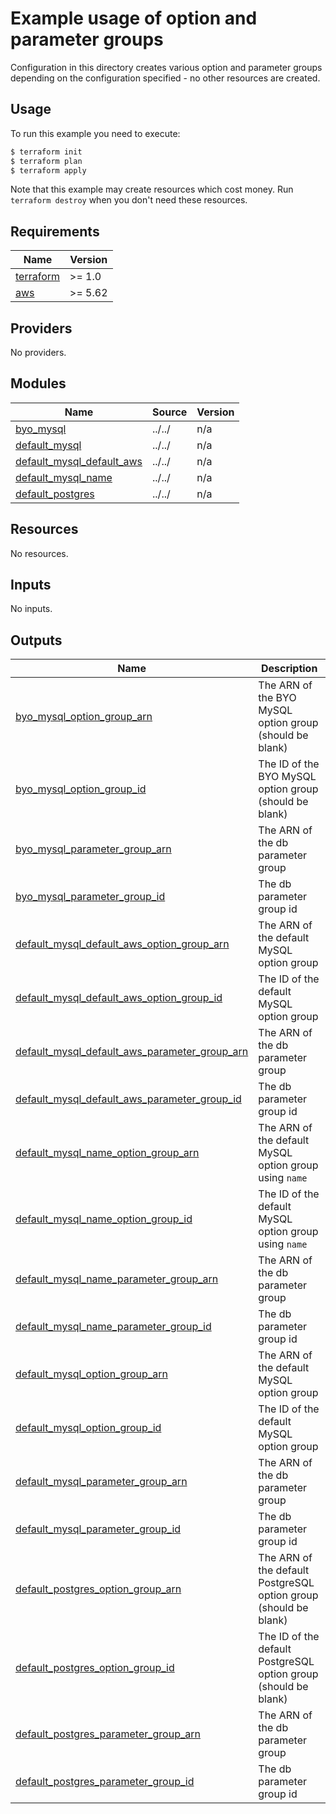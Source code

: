 # Example usage of option and parameter groups

Configuration in this directory creates various option and parameter groups depending on the configuration specified - no other resources are created.

## Usage

To run this example you need to execute:

```bash
$ terraform init
$ terraform plan
$ terraform apply
```

Note that this example may create resources which cost money. Run `terraform destroy` when you don't need these resources.

<!-- BEGINNING OF PRE-COMMIT-TERRAFORM DOCS HOOK -->
## Requirements

| Name | Version |
|------|---------|
| <a name="requirement_terraform"></a> [terraform](#requirement\_terraform) | >= 1.0 |
| <a name="requirement_aws"></a> [aws](#requirement\_aws) | >= 5.62 |

## Providers

No providers.

## Modules

| Name | Source | Version |
|------|--------|---------|
| <a name="module_byo_mysql"></a> [byo\_mysql](#module\_byo\_mysql) | ../../ | n/a |
| <a name="module_default_mysql"></a> [default\_mysql](#module\_default\_mysql) | ../../ | n/a |
| <a name="module_default_mysql_default_aws"></a> [default\_mysql\_default\_aws](#module\_default\_mysql\_default\_aws) | ../../ | n/a |
| <a name="module_default_mysql_name"></a> [default\_mysql\_name](#module\_default\_mysql\_name) | ../../ | n/a |
| <a name="module_default_postgres"></a> [default\_postgres](#module\_default\_postgres) | ../../ | n/a |

## Resources

No resources.

## Inputs

No inputs.

## Outputs

| Name | Description |
|------|-------------|
| <a name="output_byo_mysql_option_group_arn"></a> [byo\_mysql\_option\_group\_arn](#output\_byo\_mysql\_option\_group\_arn) | The ARN of the BYO MySQL option group (should be blank) |
| <a name="output_byo_mysql_option_group_id"></a> [byo\_mysql\_option\_group\_id](#output\_byo\_mysql\_option\_group\_id) | The ID of the BYO MySQL option group (should be blank) |
| <a name="output_byo_mysql_parameter_group_arn"></a> [byo\_mysql\_parameter\_group\_arn](#output\_byo\_mysql\_parameter\_group\_arn) | The ARN of the db parameter group |
| <a name="output_byo_mysql_parameter_group_id"></a> [byo\_mysql\_parameter\_group\_id](#output\_byo\_mysql\_parameter\_group\_id) | The db parameter group id |
| <a name="output_default_mysql_default_aws_option_group_arn"></a> [default\_mysql\_default\_aws\_option\_group\_arn](#output\_default\_mysql\_default\_aws\_option\_group\_arn) | The ARN of the default MySQL option group |
| <a name="output_default_mysql_default_aws_option_group_id"></a> [default\_mysql\_default\_aws\_option\_group\_id](#output\_default\_mysql\_default\_aws\_option\_group\_id) | The ID of the default MySQL option group |
| <a name="output_default_mysql_default_aws_parameter_group_arn"></a> [default\_mysql\_default\_aws\_parameter\_group\_arn](#output\_default\_mysql\_default\_aws\_parameter\_group\_arn) | The ARN of the db parameter group |
| <a name="output_default_mysql_default_aws_parameter_group_id"></a> [default\_mysql\_default\_aws\_parameter\_group\_id](#output\_default\_mysql\_default\_aws\_parameter\_group\_id) | The db parameter group id |
| <a name="output_default_mysql_name_option_group_arn"></a> [default\_mysql\_name\_option\_group\_arn](#output\_default\_mysql\_name\_option\_group\_arn) | The ARN of the default MySQL option group using `name` |
| <a name="output_default_mysql_name_option_group_id"></a> [default\_mysql\_name\_option\_group\_id](#output\_default\_mysql\_name\_option\_group\_id) | The ID of the default MySQL option group using `name` |
| <a name="output_default_mysql_name_parameter_group_arn"></a> [default\_mysql\_name\_parameter\_group\_arn](#output\_default\_mysql\_name\_parameter\_group\_arn) | The ARN of the db parameter group |
| <a name="output_default_mysql_name_parameter_group_id"></a> [default\_mysql\_name\_parameter\_group\_id](#output\_default\_mysql\_name\_parameter\_group\_id) | The db parameter group id |
| <a name="output_default_mysql_option_group_arn"></a> [default\_mysql\_option\_group\_arn](#output\_default\_mysql\_option\_group\_arn) | The ARN of the default MySQL option group |
| <a name="output_default_mysql_option_group_id"></a> [default\_mysql\_option\_group\_id](#output\_default\_mysql\_option\_group\_id) | The ID of the default MySQL option group |
| <a name="output_default_mysql_parameter_group_arn"></a> [default\_mysql\_parameter\_group\_arn](#output\_default\_mysql\_parameter\_group\_arn) | The ARN of the db parameter group |
| <a name="output_default_mysql_parameter_group_id"></a> [default\_mysql\_parameter\_group\_id](#output\_default\_mysql\_parameter\_group\_id) | The db parameter group id |
| <a name="output_default_postgres_option_group_arn"></a> [default\_postgres\_option\_group\_arn](#output\_default\_postgres\_option\_group\_arn) | The ARN of the default PostgreSQL option group (should be blank) |
| <a name="output_default_postgres_option_group_id"></a> [default\_postgres\_option\_group\_id](#output\_default\_postgres\_option\_group\_id) | The ID of the default PostgreSQL option group (should be blank) |
| <a name="output_default_postgres_parameter_group_arn"></a> [default\_postgres\_parameter\_group\_arn](#output\_default\_postgres\_parameter\_group\_arn) | The ARN of the db parameter group |
| <a name="output_default_postgres_parameter_group_id"></a> [default\_postgres\_parameter\_group\_id](#output\_default\_postgres\_parameter\_group\_id) | The db parameter group id |
<!-- END OF PRE-COMMIT-TERRAFORM DOCS HOOK -->
